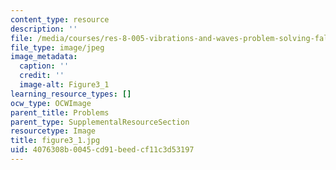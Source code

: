```yaml
---
content_type: resource
description: ''
file: /media/courses/res-8-005-vibrations-and-waves-problem-solving-fall-2012/4076308b0045cd91beedcf11c3d53197_figure3_1.jpg
file_type: image/jpeg
image_metadata:
  caption: ''
  credit: ''
  image-alt: Figure3_1
learning_resource_types: []
ocw_type: OCWImage
parent_title: Problems
parent_type: SupplementalResourceSection
resourcetype: Image
title: figure3_1.jpg
uid: 4076308b-0045-cd91-beed-cf11c3d53197
---
```

